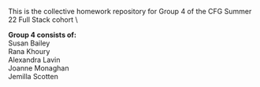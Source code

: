 This is the collective homework repository for Group 4 of the CFG Summer 22 Full Stack cohort \

<b>Group 4 consists of:</b> \
Susan Bailey \
Rana Khoury \
Alexandra Lavin \
Joanne Monaghan \
Jemilla Scotten